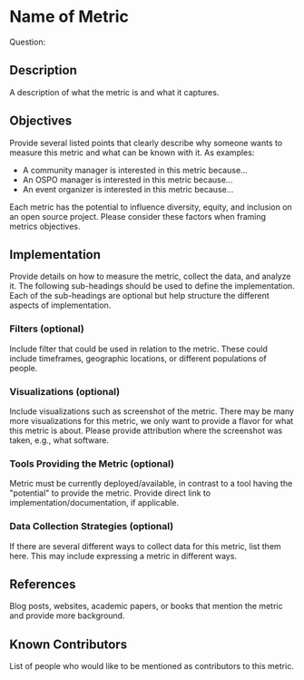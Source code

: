 # Name of Metric

Question: 

## Description
A description of what the metric is and what it captures.

## Objectives
Provide several listed points that clearly describe why someone wants to measure this metric and what can be known with it. As examples: 

- A community manager is interested in this metric because...
- An OSPO manager is interested in this metric because...
- An event organizer is interested in this metric because...  

Each metric has the potential to influence diversity, equity, and inclusion on an open source project. Please consider these factors when framing metrics objectives. 

## Implementation
Provide details on how to measure the metric, collect the data, and analyze it. The following sub-headings should be used to define the implementation. Each of the sub-headings are optional but help structure the different aspects of implementation. 

### Filters (optional)
Include filter that could be used in relation to the metric. These could include timeframes, geographic locations, or different populations of people. 

### Visualizations (optional)
Include visualizations such as screenshot of the metric. There may be many more visualizations for this metric, we only want to provide a flavor for what this metric is about. Please provide attribution where the screenshot was taken, e.g., what software.

### Tools Providing the Metric (optional)
Metric must be currently deployed/available, in contrast to a tool having the "potential" to provide the metric. Provide direct link to implementation/documentation, if applicable.

### Data Collection Strategies (optional)
If there are several different ways to collect data for this metric, list them here. 
This may include expressing a metric in different ways.

## References
Blog posts, websites, academic papers, or books that mention the metric and provide more background.

## Known Contributors
List of people who would like to be mentioned as contributors to this metric.
